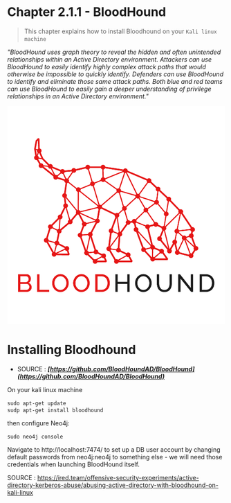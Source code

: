 # Chapter 2.1.1 - BloodHound 

>This chapter explains how to install Bloodhound on your `Kali linux machine`


_"BloodHound uses graph theory to reveal the hidden and often unintended relationships within an Active Directory environment. Attackers can use BloodHound to easily identify highly complex attack paths that would otherwise be impossible to quickly identify. Defenders can use BloodHound to identify and eliminate those same attack paths. Both blue and red teams can use BloodHound to easily gain a deeper understanding of privilege relationships in an Active Directory environment."_

![Screenshot Github](./assets/01-bloodhound.png)

Installing Bloodhound
===

- SOURCE : ***[https://github.com/BloodHoundAD/BloodHound](https://github.com/BloodHoundAD/BloodHound)*** 

On your kali linux machine

```code
sudo apt-get update
sudp apt-get install bloodhound
```

then configure Neo4j:

```code
sudo neo4j console
```

Navigate to http://localhost:7474/ to set up a DB user account by changing default passwords from neo4j:neo4j to something else - we will need those credentials when launching BloodHound itself.

SOURCE : https://ired.team/offensive-security-experiments/active-directory-kerberos-abuse/abusing-active-directory-with-bloodhound-on-kali-linux
